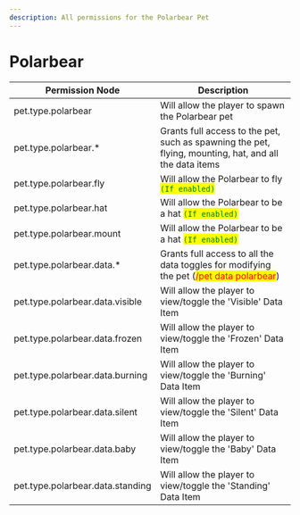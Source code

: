 ```yaml
---
description: All permissions for the Polarbear Pet
---
```



# Polarbear
| Permission Node | Description |
| - | - |
| pet.type.polarbear | Will allow the player to spawn the Polarbear pet |
| pet.type.polarbear.* | Grants full access to the pet, such as spawning the pet, flying, mounting, hat, and all the data items |
| pet.type.polarbear.fly | Will allow the Polarbear to fly <mark style="color:green;">`(If enabled)`</mark> |
| pet.type.polarbear.hat | Will allow the Polarbear to be a hat <mark style="color:green;">`(If enabled)`</mark> |
| pet.type.polarbear.mount | Will allow the Polarbear to be a hat <mark style="color:green;">`(If enabled)`</mark> |
| pet.type.polarbear.data.* | Grants full access to all the data toggles for modifying the pet (<mark style="color:red;">/pet data polarbear</mark>) |
| pet.type.polarbear.data.visible | Will allow the player to view/toggle the 'Visible' Data Item |
| pet.type.polarbear.data.frozen | Will allow the player to view/toggle the 'Frozen' Data Item |
| pet.type.polarbear.data.burning | Will allow the player to view/toggle the 'Burning' Data Item |
| pet.type.polarbear.data.silent | Will allow the player to view/toggle the 'Silent' Data Item |
| pet.type.polarbear.data.baby | Will allow the player to view/toggle the 'Baby' Data Item |
| pet.type.polarbear.data.standing | Will allow the player to view/toggle the 'Standing' Data Item |

